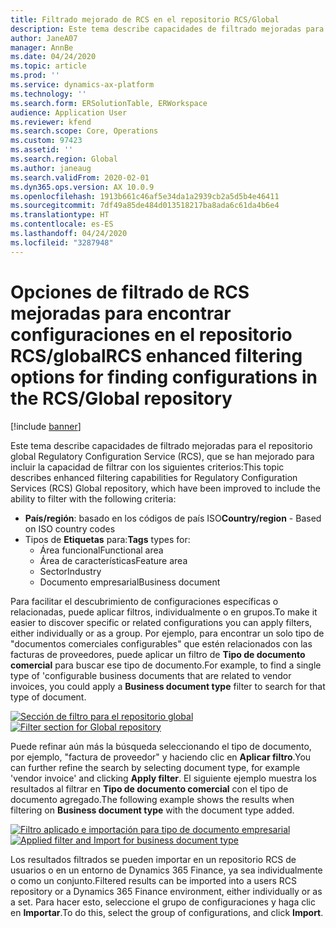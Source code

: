 ```yaml
---
title: Filtrado mejorado de RCS en el repositorio RCS/Global
description: Este tema describe capacidades de filtrado mejoradas para el repositorio global de RCS, que se han mejorado para incluir los filtros adicionales.
author: JaneA07
manager: AnnBe
ms.date: 04/24/2020
ms.topic: article
ms.prod: ''
ms.service: dynamics-ax-platform
ms.technology: ''
ms.search.form: ERSolutionTable, ERWorkspace
audience: Application User
ms.reviewer: kfend
ms.search.scope: Core, Operations
ms.custom: 97423
ms.assetid: ''
ms.search.region: Global
ms.author: janeaug
ms.search.validFrom: 2020-02-01
ms.dyn365.ops.version: AX 10.0.9
ms.openlocfilehash: 1913b661c46af5e34da1a2939cb2a5d5b4e46411
ms.sourcegitcommit: 7df49a85de484d013518217ba8ada6c61da4b6e4
ms.translationtype: HT
ms.contentlocale: es-ES
ms.lasthandoff: 04/24/2020
ms.locfileid: "3287948"
---
```

# <a name="rcs-enhanced-filtering-options-for-finding-configurations-in-the-rcsglobal-repository"></a><span data-ttu-id="12538-103">Opciones de filtrado de RCS mejoradas para encontrar configuraciones en el repositorio RCS/global</span><span class="sxs-lookup"><span data-stu-id="12538-103">RCS enhanced filtering options for finding configurations in the RCS/Global repository</span></span>

[!include [banner](../includes/banner.md)]

<span data-ttu-id="12538-104">Este tema describe capacidades de filtrado mejoradas para el repositorio global Regulatory Configuration Service (RCS), que se han mejorado para incluir la capacidad de filtrar con los siguientes criterios:</span><span class="sxs-lookup"><span data-stu-id="12538-104">This topic describes enhanced filtering capabilities for Regulatory Configuration Services (RCS) Global repository, which have been improved to include the ability to filter with the following criteria:</span></span> 
- <span data-ttu-id="12538-105">**País/región**: basado en los códigos de país ISO</span><span class="sxs-lookup"><span data-stu-id="12538-105">**Country/region** - Based on ISO country codes</span></span>  
- <span data-ttu-id="12538-106">Tipos de **Etiquetas** para:</span><span class="sxs-lookup"><span data-stu-id="12538-106">**Tags** types for:</span></span>
  - <span data-ttu-id="12538-107">Área funcional</span><span class="sxs-lookup"><span data-stu-id="12538-107">Functional area</span></span>
  - <span data-ttu-id="12538-108">Área de características</span><span class="sxs-lookup"><span data-stu-id="12538-108">Feature area</span></span>
  - <span data-ttu-id="12538-109">Sector</span><span class="sxs-lookup"><span data-stu-id="12538-109">Industry</span></span> 
  - <span data-ttu-id="12538-110">Documento empresarial</span><span class="sxs-lookup"><span data-stu-id="12538-110">Business document</span></span> 

<span data-ttu-id="12538-111">Para facilitar el descubrimiento de configuraciones específicas o relacionadas, puede aplicar filtros, individualmente o en grupos.</span><span class="sxs-lookup"><span data-stu-id="12538-111">To make it easier to discover specific or related configurations you can apply filters, either individually or as a group.</span></span> <span data-ttu-id="12538-112">Por ejemplo, para encontrar un solo tipo de "documentos comerciales configurables" que estén relacionados con las facturas de proveedores, puede aplicar un filtro de **Tipo de documento comercial** para buscar ese tipo de documento.</span><span class="sxs-lookup"><span data-stu-id="12538-112">For example, to find a single type of 'configurable business documents that are related to vendor invoices, you could apply a **Business document type** filter to search for that type of document.</span></span> 

<span data-ttu-id="12538-113">[![Sección de filtro para el repositorio global](media/rcs-enhanced-filter-section.JPG)](./media/rcs-enhanced-filter-section.JPG)</span><span class="sxs-lookup"><span data-stu-id="12538-113">[![Filter section for Global repository](media/rcs-enhanced-filter-section.JPG)](./media/rcs-enhanced-filter-section.JPG)</span></span> 

<span data-ttu-id="12538-114">Puede refinar aún más la búsqueda seleccionando el tipo de documento, por ejemplo, "factura de proveedor" y haciendo clic en **Aplicar filtro**.</span><span class="sxs-lookup"><span data-stu-id="12538-114">You can further refine the search by selecting document type, for example 'vendor invoice' and clicking **Apply filter**.</span></span> <span data-ttu-id="12538-115">El siguiente ejemplo muestra los resultados al filtrar en **Tipo de documento comercial** con el tipo de documento agregado.</span><span class="sxs-lookup"><span data-stu-id="12538-115">The following example shows the results when filtering on **Business document type** with the document type added.</span></span> 

<span data-ttu-id="12538-116">[![Filtro aplicado e importación para tipo de documento empresarial](media/rcs-enhanced-filtering-applied.JPG)](./media/rcs-enhanced-filtering-applied.JPG)</span><span class="sxs-lookup"><span data-stu-id="12538-116">[![Applied filter and Import for business document type](media/rcs-enhanced-filtering-applied.JPG)](./media/rcs-enhanced-filtering-applied.JPG)</span></span> 

<span data-ttu-id="12538-117">Los resultados filtrados se pueden importar en un repositorio RCS de usuarios o en un entorno de Dynamics 365 Finance, ya sea individualmente o como un conjunto.</span><span class="sxs-lookup"><span data-stu-id="12538-117">Filtered results can be imported into a users RCS repository or a Dynamics 365 Finance environment, either individually or as a set.</span></span> <span data-ttu-id="12538-118">Para hacer esto, seleccione el grupo de configuraciones y haga clic en **Importar**.</span><span class="sxs-lookup"><span data-stu-id="12538-118">To do this, select the group of configurations, and click **Import**.</span></span>
